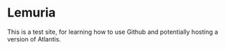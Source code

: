 # Lemuria
This is a test site, for learning how to use Github and potentially hosting a version of Atlantis.
